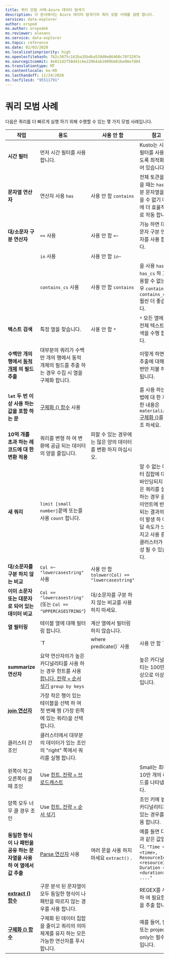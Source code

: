 ```yaml
---
title: 쿼리 모범 사례-Azure 데이터 탐색기
description: 이 문서에서는 Azure 데이터 탐색기의 쿼리 모범 사례를 설명 합니다.
services: data-explorer
author: orspod
ms.author: orspodek
ms.reviewer: alexans
ms.service: data-explorer
ms.topic: reference
ms.date: 02/03/2020
ms.localizationpriority: high
ms.openlocfilehash: 762c3075c162ba35bdba539d0e86460c78f3297e
ms.sourcegitcommit: 4e811d2f50d41c6e220b4ab1009bb81be08e7d84
ms.translationtype: MT
ms.contentlocale: ko-KR
ms.lasthandoff: 11/24/2020
ms.locfileid: "95511791"
---
```

# <a name="query-best-practices"></a>쿼리 모범 사례

다음은 쿼리를 더 빠르게 실행 하기 위해 수행할 수 있는 몇 가지 모범 사례입니다.

|작업  |용도  |사용 안 함  |참고  |
|---------|---------|---------|---------|
| **시간 필터** | 먼저 시간 필터를 사용합니다. ||Kusto는 시간 필터를 사용 하도록 최적화 되어 있습니다.| 
|**문자열 연산자**      | 연산자 사용 `has`     | 사용 안 함 `contains`     | 전체 토큰을 찾을 때는 `has` 부분 문자열을 찾을 수 없기 때문에 더 효율적으로 작동 합니다.   |
|**대/소문자 구분 연산자**     |  `==` 사용       | 사용 안 함  `=~`       |  가능 하면 대/소문자 구분 연산자를 사용 합니다.       |
| | `in` 사용 | 사용 안 함 `in~`|
|  | `contains_cs` 사용         | 사용 안 함 `contains`        | 을 사용 `has` / `has_cs` 하 고 사용할 수 없는 경우 `contains` / `contains_cs` 훨씬 더 좋습니다. |
| **텍스트 검색**    |    특정 열을 찾습니다.     |    사용 안 함  `*`    |   `*` 모든 열에서 전체 텍스트 검색을 수행 합니다.    |
| **수백만 개의 행에서 [동적 개체](./scalar-data-types/dynamic.md) 의 필드 추출**    |  대부분의 쿼리가 수백만 개의 행에서 동적 개체의 필드를 추출 하는 경우 수집 시 열을 구체화 합니다.      |         | 이렇게 하면 열 추출에 대해 한 번만 지불 하면 됩니다.    |
| **`let` 두 번 이상 사용 하는 값을 포함 하는 문** | [구체화 () 함수](./materializefunction.md) 사용 |  |   를 사용 하는 방법에 대 한 자세한 내용은 `materialize()` [구체화 ()](materializefunction.md)를 참조 하세요.|
| **10억 개를 초과 하는 레코드에 대 한 변환 적용**| 쿼리를 변형 하 여 변환에 공급 되는 데이터의 양을 줄입니다.| 피할 수 있는 경우에는 많은 양의 데이터를 변환 하지 마십시오. | |
| **새 쿼리** | `limit [small number]`끝에 또는를 사용 `count` 합니다. | |     알 수 없는 데이터 집합에 대해 바인딩되지 않은 쿼리를 실행 하는 경우 클라이언트에 반환 되는 결과의 Gb이 발생 하 여 응답 속도가 느려지고 사용 중인 클러스터가 생성 될 수 있습니다.|
| **대/소문자를 구분 하지 않는 비교** | `Col =~ "lowercasestring"` 사용 | 사용 안 함 `tolower(Col) == "lowercasestring"` |
| **이미 소문자 또는 대문자로 되어 있는 데이터 비교** | `Col == "lowercasestring"`(또는 `Col == "UPPERCASESTRING"`) | 대/소문자를 구분 하지 않는 비교를 사용 하지 마세요.||
| **열 필터링** |  테이블 열에 대해 필터링 합니다.|계산 열에서 필터링 하지 않습니다. | |
| | `T | where predicate(<expression>)` 사용 | 사용 안 함 `T | extend _value = <expression> | where predicate(_value)` ||
| **summarize 연산자** |  요약 연산자의가 높은 카디널리티를 사용 하는 경우 힌트를 사용 [합니다. 전략 = 순서 섞기](./shufflequery.md) `group by keys` | | 높은 카디널리티는 100만 이상으로 이상적입니다.|
|**[join 연산자](./joinoperator.md)** | 가장 작은 행이 있는 테이블을 선택 하 여 첫 번째 행 (가장 왼쪽에 있는 쿼리)을 선택 합니다. ||
| 클러스터 간 조인 |클러스터에서 대부분의 데이터가 있는 조인의 "right" 쪽에서 쿼리를 실행 합니다. ||
|왼쪽이 작고 오른쪽이 클 때 조인 | Use [힌트. 전략 = 브로드캐스트](./broadcastjoin.md) || Small는 최대 10만 개의 레코드를 나타냅니다. |
|양쪽 모두 너무 클 경우 조인 | Use [힌트. 전략 = 순서 섞기](./shufflequery.md) || 조인 키에 높은 카디널리티가 있는 경우를 사용 합니다.|
|**동일한 형식이 나 패턴을 공유 하는 문자열을 사용 하 여 열에서 값 추출**|  [Parse 연산자](./parseoperator.md) 사용 | 여러 문을 사용 하지 마세요 `extract()` .  | 예를 들면 다음과 같은 값입니다. `"Time = <time>, ResourceId = <resourceId>, Duration = <duration>, ...."`
|**[extract () 함수](./extractfunction.md)**| 구문 분석 된 문자열이 모두 동일한 형식이 나 패턴을 따르지 않는 경우를 사용 합니다.| |REGEX를 사용 하 여 필요한 값을 추출 합니다.|
| **[구체화 () 함수](./materializefunction.md)** | 구체화 된 데이터 집합을 줄이고 쿼리의 의미 체계를 유지 하는 모든 가능한 연산자를 푸시합니다. | |예를 들어, 필터 또는 project only는 필수 열입니다.

